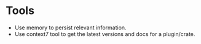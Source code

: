 # Tools

- Use memory to persist relevant information.
- Use context7 tool to get the latest versions and docs for a plugin/crate.
